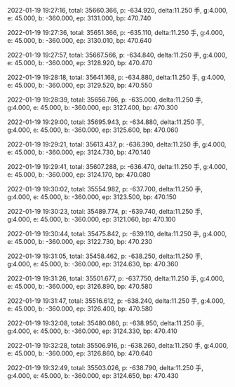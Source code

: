 2022-01-19 19:27:16, total: 35660.366, p: -634.920, delta:11.250 手, g:4.000, e: 45.000, b: -360.000, ep: 3131.000, bp: 470.740

2022-01-19 19:27:36, total: 35651.366, p: -635.110, delta:11.250 手, g:4.000, e: 45.000, b: -360.000, ep: 3130.010, bp: 470.640

2022-01-19 19:27:57, total: 35667.566, p: -634.840, delta:11.250 手, g:4.000, e: 45.000, b: -360.000, ep: 3128.920, bp: 470.470

2022-01-19 19:28:18, total: 35641.168, p: -634.880, delta:11.250 手, g:4.000, e: 45.000, b: -360.000, ep: 3129.520, bp: 470.550

2022-01-19 19:28:39, total: 35656.766, p: -635.000, delta:11.250 手, g:4.000, e: 45.000, b: -360.000, ep: 3127.400, bp: 470.300

2022-01-19 19:29:00, total: 35695.943, p: -634.880, delta:11.250 手, g:4.000, e: 45.000, b: -360.000, ep: 3125.600, bp: 470.060

2022-01-19 19:29:21, total: 35613.437, p: -636.390, delta:11.250 手, g:4.000, e: 45.000, b: -360.000, ep: 3124.730, bp: 470.140

2022-01-19 19:29:41, total: 35607.288, p: -636.470, delta:11.250 手, g:4.000, e: 45.000, b: -360.000, ep: 3124.170, bp: 470.080

2022-01-19 19:30:02, total: 35554.982, p: -637.700, delta:11.250 手, g:4.000, e: 45.000, b: -360.000, ep: 3123.500, bp: 470.150

2022-01-19 19:30:23, total: 35489.774, p: -639.740, delta:11.250 手, g:4.000, e: 45.000, b: -360.000, ep: 3121.060, bp: 470.100

2022-01-19 19:30:44, total: 35475.842, p: -639.110, delta:11.250 手, g:4.000, e: 45.000, b: -360.000, ep: 3122.730, bp: 470.230

2022-01-19 19:31:05, total: 35458.462, p: -638.250, delta:11.250 手, g:4.000, e: 45.000, b: -360.000, ep: 3124.630, bp: 470.360

2022-01-19 19:31:26, total: 35501.677, p: -637.750, delta:11.250 手, g:4.000, e: 45.000, b: -360.000, ep: 3126.890, bp: 470.580

2022-01-19 19:31:47, total: 35516.612, p: -638.240, delta:11.250 手, g:4.000, e: 45.000, b: -360.000, ep: 3126.400, bp: 470.580

2022-01-19 19:32:08, total: 35480.080, p: -638.950, delta:11.250 手, g:4.000, e: 45.000, b: -360.000, ep: 3124.330, bp: 470.410

2022-01-19 19:32:28, total: 35506.916, p: -638.260, delta:11.250 手, g:4.000, e: 45.000, b: -360.000, ep: 3126.860, bp: 470.640

2022-01-19 19:32:49, total: 35503.026, p: -638.790, delta:11.250 手, g:4.000, e: 45.000, b: -360.000, ep: 3124.650, bp: 470.430